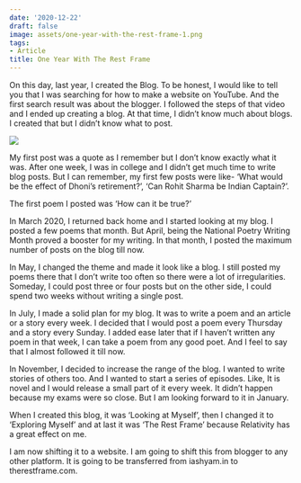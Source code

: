 ```yaml
---
date: '2020-12-22'
draft: false
image: assets/one-year-with-the-rest-frame-1.png
tags:
- Article
title: One Year With The Rest Frame
---
```

On this day, last year, I created the Blog. To be honest, I would like to tell you that I was searching for how to make a website on YouTube. And the first search result was about the blogger. I followed the steps of that video and I ended up creating a blog. At that time, I didn’t know much about blogs. I created that but I didn’t know what to post. 

[![](https://1.bp.blogspot.com/-7Q-qe1WUMJY/X-Gx7rScUPI/AAAAAAAAFB8/MaKpkGbe9r8BtEWMhLcoMjafutS_WbMtwCLcBGAsYHQ/s320/Waiting%2Bfor%2BCrush%2527s%2BReply.png)](https://1.bp.blogspot.com/-7Q-qe1WUMJY/X-Gx7rScUPI/AAAAAAAAFB8/MaKpkGbe9r8BtEWMhLcoMjafutS_WbMtwCLcBGAsYHQ/s1080/Waiting%2Bfor%2BCrush%2527s%2BReply.png)

  

My first post was a quote as I remember but I don’t know exactly what it was. After one week, I was in college and I didn’t get much time to write blog posts. But I can remember, my first few posts were like- ‘What would be the effect of Dhoni’s retirement?’, ‘Can Rohit Sharma be Indian Captain?’.

The first poem I posted was ‘How can it be true?’ 

  

In March 2020, I returned back home and I started looking at my blog. I posted a few poems that month. But April, being the National Poetry Writing Month proved a booster for my writing. In that month, I posted the maximum number of posts on the blog till now. 

  

In May, I changed the theme and made it look like a blog. I still posted my poems there that I don’t write too often so there were a lot of irregularities. Someday, I could post three or four posts but on the other side, I could spend two weeks without writing a single post.

  

In July, I made a solid plan for my blog. It was to write a poem and an article or a story every week. I decided that I would post a poem every Thursday and a story every Sunday. I added ease later that if I haven’t written any poem in that week, I can take a poem from any good poet. And I feel to say that I almost followed it till now.

  

In November, I decided to increase the range of the blog. I wanted to write stories of others too. And I wanted to start a series of episodes. Like, It is novel and I would release a small part of it every week. It didn’t happen because my exams were so close. But I am looking forward to it in January.

  

When I created this blog, it was ‘Looking at Myself’, then I changed it to ‘Exploring Myself’ and at last it was ‘The Rest Frame’ because Relativity has a great effect on me. 

  

I am now shifting it to a website. I am going to shift this from blogger to any other platform. It is going to be transferred from iashyam.in to therestframe.com.